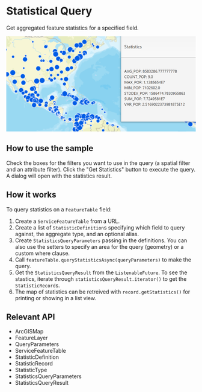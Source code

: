 # Statistical Query

Get aggregated feature statistics for a specified field.

![](StatisticalQuery.png)

## How to use the sample

Check the boxes for the filters you want to use in the query (a spatial filter and an attribute filter). Click 
the "Get Statistics" button to execute the query. A dialog will open with the statistics result.

## How it works

To query statistics on a `FeatureTable` field:


1.  Create a `ServiceFeatureTable` from a URL.
2.  Create a list of `StatisticDefinition`s specifying which field to query against, the aggregate 
  type, and an optional alias.
3.  Create `StatisticsQueryParameters` passing in the definitions. You can also use the setters to 
  specify an area for the query (geometry) or a custom where clause.
4.  Call `featureTable.queryStatisticsAsync(queryParameters)` to make the query.
5.  Get the `StatisticsQueryResult` from the `ListenableFuture`. To see the stastics, 
  iterate through `statisticsQueryResult.iterator()` to get the `StatisticRecord`s.
6.  The map of statistics can be retreived with `record.getStatistics()` for printing or showing in 
  a list view.


## Relevant API


*   ArcGISMap
*   FeatureLayer
*   QueryParameters
*   ServiceFeatureTable
*   StatisticDefinition
*   StatisticRecord
*   StatisticType
*   StatisticsQueryParameters
*   StatisticsQueryResult

